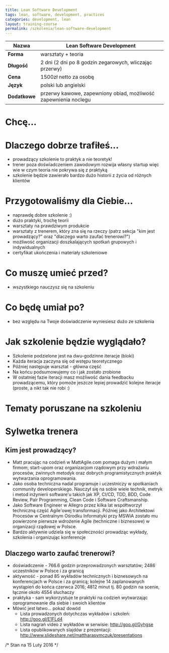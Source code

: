 ```yaml
---
title: Lean Software Development
tags: lean, software, development, practices
categories: development, lean
layout: training-course
permalink: /szkolenia/lean-software-development
---
```


| Nazwa         | Lean Software Development                                       |
|---------------|-----------------------------------------------------------------|
| **Forma**     | warsztaty + teoria                                              |
| **Długość**   | 2 dni (2 dni po 8 godzin zegarowych, wliczając przerwy)         |
| **Cena**      | 1500zł netto za osobę                                           |
| **Język**     | polski lub angielski                                            |
| **Dodatkowe** | przerwy kawowe, zapewniony obiad, możliwość zapewnienia noclegu |

Chcę...
=======

Dlaczego dobrze trafiłeś...
===========================
* prowadzący szkolenie to praktyk a nie teoretyk!
* trener poza doświadczeniem zawodowym rozwija własny startup więc wie w czym teoria nie pokrywa się z praktyką
* szkolenie będzie zawierało bardzo dużo historii z życia od różnych klientów

Przygotowaliśmy dla Ciebie...
=============================
* naprawdę dobre szkolenie :)
* dużo praktyki, trochę teorii
* warsztaty na prawdziwym produkcie
* warsztaty z trenerem, który zna się na rzeczy (patrz sekcja "kim jest prowadzący?" oraz "dlaczego warto zaufać trenerowi?")
* możliwość organizacji doszkalających spotkań grupowych i indywidualnych
* certyfikat ukończenia i materiały szkoleniowe

Co muszę umieć przed?
=====================
* wszystkiego nauczysz się na szkoleniu

Co będę umiał po?
=================
* bez względu na Twoje doświadczenie wyniesiesz dużo ze szkolenia

Jak szkolenie będzie wyglądało?
===============================
* Szkolenie podzielone jest na dwu-godzinne iteracje (bloki)
* Każda iteracja zaczyna się od wstępu teoretycznego
* Później następuje warsztat - główna część
* Na końcu podsumowujemy co i jak zostało zrobione
* W ostatniej fazie iteracji masz możliwość dania feedbacku prowadzącemu, który pomoże jeszcze lepiej prowadzić kolejne iteracje (proste, a nikt tak nie robi :)

Tematy poruszane na szkoleniu
=============================

Sylwetka trenera
================

Kim jest prowadzący?
--------------------
* Matt pracując na codzień w MattAgile.com pomaga dużym i małym firmom, start-upom oraz organizacjom rządowym przy wdrażaniu procesów, zwinnych metodyk oraz dobrych programistycznych praktyk wytwarzania oprogramowania.
* Jako osoba techniczna nadal programuje i uczestniczy w spotkaniach community developerskiego. Nauczył się na sobie wiele technik, metryk i metod inżynierii software'u takich jak XP, CI/CD, TDD, BDD, Code Review, Pair Programming, Clean Code i Software Craftsmanship.
* Jako Software Engineer w Allegro przez kilka lat współtworzył techniczną część Agile'owej transformacji. Później jako Architektowi Procesów w Centralnym Ośrodku Informatyki przy MSWiA zostało mu powierzone pierwsze wdrożenie Agile (techniczne i biznesowe) w organizacji rządowej w Polsce.
* Bardzo aktywnie udziela się w społeczności prowadząc wykłady, szkolenia i organizując konferencje

Dlaczego warto zaufać trenerowi?
--------------------------------
* doświadczenie - 766.6 godzin przeprowadzonych warsztatów; 2486 uczestników w Polsce i za granicą
* aktywność - ponad 85 wykładów technicznych i biznesowych na konferencjach w Polsce i za granicą; kolejne 14 zaplanowanych wystąpień do końca czerwca 2016; 4812 minut tj. 80 godzin na scenie, łącznie około 4554 słuchaczy
* praktyka - sam wykorzystuje te praktyki na codzień wytwarzając oprogramowanie dla siebie i swoich klientów
* Mówić jest łatwo... pokaż dowód
    * Lista prowadzonych dotychczas wykładów i szkoleń: http://goo.gl/E1FLd4
    * Lista nagrań video z wykładów w serwisie: http://goo.gl/Gyhgse
    * Lista opublikowanych slajdów z prezentacji: http://www.slideshare.net/mattharasymczuk/presentations

/* Stan na 15 Luty 2016 */
